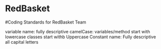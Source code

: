 # RedBasket
#Coding Standards for RedBasket Team

variable name:
	 fully descriptive
	 camelCase:
		variables/method start with lowercase
		classes start withb Uppercase
Constant name:
	 Fully descriptive
	 all capital letters